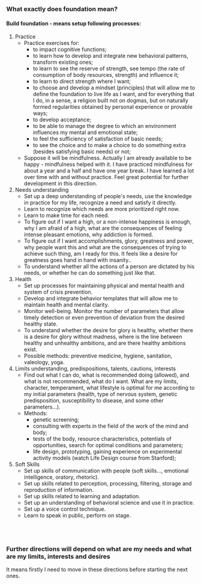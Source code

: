 ### What exactly does foundation mean?

#### Build foundation - means setup following processes:

1. Practice
   - Practice exercises for:
     - to impact cognitive functions;
     - to learn how to develop and integrate new behavioral patterns, transform existing ones;
     - to learn to see the reserve of strength, see tempo (the rate of consumption of body resources, strength) and influence it;
     - to learn to direct strength where I want;
     - to choose and develop a mindset (principles) that will allow me to define the foundation to live life as I want, and for everything that I do, in a sense, a religion built not on dogmas, but on naturally formed regularities obtained by personal experience or provable ways;
     - to develop acceptance;
     - to be able to manage the degree to which an environment influences my mental and emotional state;
     - to feel the sufficiency of satisfaction of basic needs;
     - to see the choice and to make a choice to do something extra (besides satisfying basic needs) or not;
   - Suppose it will be mindfulness. Actually I am already available to be happy - mindfulness helped with it. I have practiced mindfulness for about a year and a half and have one year break. I have learned a lot over time with and without practice. Feel great potential for further development in this direction.
2. Needs understanding
   - Set up a deep understanding of people's needs, use the knowledge in practice for my life, recognize a need and satisfy it directly.
   - Learn to recognize which needs are more prioritized right now.
   - Learn to make time for each need.
   - To figure out if I want a high, or a non-intense happiness is enough, why I am afraid of a high, what are the consequences of feeling intense pleasant emotions, why addiction is formed.
   - To figure out if I want accomplishments, glory, greatness and power, why people want this and what are the consequences of trying to achieve such thing, am I ready for this. It feels like a desire for greatness goes hand in hand with insanity..
   - To understand whether all the actions of a person are dictated by his needs, or whether he can do something just like that.
3. Health
   - Set up processes for maintaining physical and mental health and system of crisis prevention.
   - Develop and integrate behavior templates that will allow me to maintain health and mental clarity.
   - Monitor well-being. Monitor the number of parameters that allow timely detection or even prevention of deviation from the desired healthy state.
   - To understand whether the desire for glory is healthy, whether there is a desire for glory without madness, where is the line between healthy and unhealthy ambitions, and are there healthy ambitions exist.
   - Possible methods: preventive medicine, hygiene, sanitation, valeology, yoga.
4. Limits understanding, predispositions, talents, cautions, interests
   - Find out what I can do, what is recommended doing (allowed), and what is not recommended, what do I want. What are my limits, character, temperament, what lifestyle is optimal for me according to my initial parameters (health, type of nervous system, genetic predisposition, susceptibility to disease, and some other parameters...).
   - Methods:
     - genetic screening;
     - consulting with experts in the field of the work of the mind and body;
     - tests of the body, resource characteristics, potentials of opportunities, search for optimal conditions and parameters;
     - life design, prototyping, gaining experience on experimental activity models (watch Life Design course from Stanford);
5. Soft Skills
   - Set up skills of communication with people (soft skills..., emotional intelligence, oratory, rhetoric).
   - Set up skills related to perception, processing, filtering, storage and reproduction of information.
   - Set up skills related to learning and adaptation.
   - Set up an understanding of behavioral science and use it in practice.
   - Set up a voice control technique.
   - Learn to speak in public, perform on stage.

<br>
<br>

### Further directions will depend on what are my needs and what are my limits, interests and desires<br>
It means firstly I need to move in these directions before starting the next ones.
